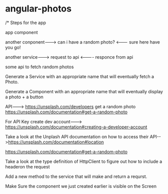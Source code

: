 # angular-photos

/* Steps for the app

app component


another conponent---> can i have a random photo?
                  <--- sure here have you go!



another service---> request to api
                <---- responce from api



some api to fetch random photos



Generate a Service with an appropriate name that will eventually fetch a Photo.



Generate a Component  with an appropriate name that will eventually display a photo + a button



API---> https://unsplash.com/developers
get a random photo
https://unsplash.com/documentation#get-a-random-photo


For API Key create dev account--->\
https://unsplash.com/documentation#creating-a-developer-account
















Take a look at the Unplash API documentation on how to access their API-->https://unsplash.com/documentation#location


https://unsplash.com/documentation#get-a-random-photo


Take a look at the type definition of HttpClient to figure out how to include a headeron the request

Add a new method to the service that will make and return a requrst.








Make Sure the component we just created earlier is visible on the Screen

